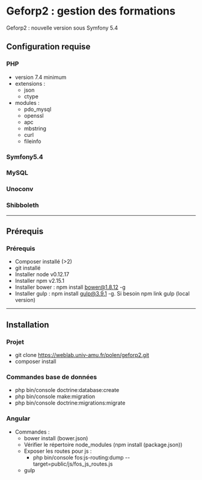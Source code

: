 Geforp2 : gestion des formations
======

Geforp2 : nouvelle version sous Symfony 5.4

Configuration requise
------------

### PHP

* version 7.4 minimum 
* extensions :
    * json
    * ctype
* modules :
    * pdo_mysql
    * openssl
    * apc
    * mbstring
    * curl
    * fileinfo

### Symfony5.4

### MySQL

### Unoconv

### Shibboleth

-----------------
Prérequis
------------

### Prérequis

- Composer installé (>2)
- git installé
- Installer node v0.12.17
- Installer npm v2.15.1
- Installer bower : npm install bower@1.8.12 -g
- Installer gulp : npm install gulp@3.9.1 -g. Si besoin npm link gulp (local version)

-----------------
Installation
-----------------

### Projet

* git clone https://weblab.univ-amu.fr/polen/geforp2.git
* composer install

### Commandes base de données
* php bin/console doctrine:database:create
* php bin/console make:migration
* php bin/console doctrine:migrations:migrate

### Angular
* Commandes : 
  * bower install (bower.json)
  * Vérifier le répertoire node_modules (npm install (package.json))
  * Exposer les routes pour js :
    * php bin/console fos:js-routing:dump --target=public/js/fos_js_routes.js
  * gulp 